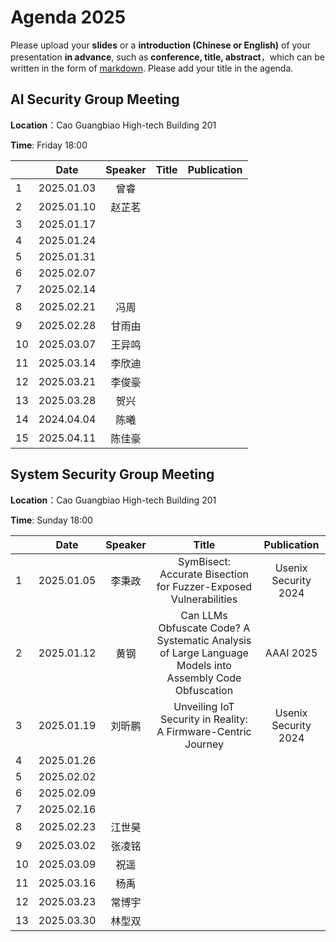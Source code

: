 

# Agenda 2025
Please upload your **slides** or a **introduction (Chinese or English)** of your presentation **in advance**,
such as **conference, title, abstract**，which can be written in the form of [markdown](http://sspai.com/25137). Please add your title in the agenda.


## AI Security Group Meeting
**Location**：Cao Guangbiao High-tech Building 201

**Time**: Friday 18:00

<div id="ai-sec">

||Date|Speaker|Title|Publication|
|---|:---:|:---:|:---:|:---:| 
|1|2025.01.03|曾睿|||
|2|2025.01.10|赵芷茗|||
|3|2025.01.17||||
|4|2025.01.24||||
|5|2025.01.31||||
|6|2025.02.07||||
|7|2025.02.14||||
|8|2025.02.21|冯周|||
|9|2025.02.28|甘雨由|||
|10|2025.03.07|王异鸣|||
|11|2025.03.14|李欣迪|||
|12|2025.03.21|李俊豪|||
|13|2025.03.28|贺兴|||
|14|2024.04.04|陈曦|||
|15|2025.04.11|陈佳豪|||

## System Security Group Meeting
**Location**：Cao Guangbiao High-tech Building 201

**Time**: Sunday 18:00

<div id="system-sec">

||Date|Speaker|Title|Publication|
|---|:---:|:---:|:---:|:---:|
|1|2025.01.05|李秉政|SymBisect: Accurate Bisection for Fuzzer-Exposed Vulnerabilities|Usenix Security 2024|
|2|2025.01.12|黄钢|Can LLMs Obfuscate Code? A Systematic Analysis of Large Language Models into Assembly Code Obfuscation|AAAI 2025|
|3|2025.01.19|刘昕鹏|Unveiling IoT Security in Reality: A Firmware-Centric Journey|Usenix Security 2024|
|4|2025.01.26||||
|5|2025.02.02||||
|6|2025.02.09||||
|7|2025.02.16||||
|8|2025.02.23|江世昊|||
|9|2025.03.02|张凌铭|||
|10|2025.03.09|祝遥|||
|11|2025.03.16|杨禹|||
|12|2025.03.23|常博宇|||
|13|2025.03.30|林型双|||
